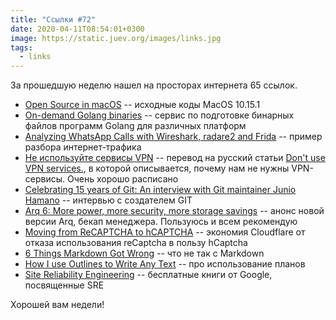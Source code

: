 ```yaml
---
title: "Ссылки #72"
date: 2020-04-11T08:54:01+0300
image: https://static.juev.org/images/links.jpg
tags:
  - links
---
```

За прошедшую неделю нашел на просторах интернета 65 ссылок.

* [Open Source in macOS](https://opensource.apple.com/release/macos-10151.html) -- исходные коды MacOS 10.15.1
* [On-demand Golang binaries](https://cto.ai/blog/on-demand-go-binaries/) -- сервис по подготовке бинарных файлов программ Golang для различных платформ
* [Analyzing WhatsApp Calls with Wireshark, radare2 and Frida](https://medium.com/@schirrmacher/analyzing-whatsapp-calls-176a9e776213) -- пример разбора интернет-трафика
* [Не используйте сервисы VPN](https://tdemin.github.io/posts/2017-08-13-dont-use-vpn-services_ru) -- перевод на русский статьи [Don't use VPN services.](https://gist.github.com/joepie91/5a9909939e6ce7d09e29), в которой описывается, почему нам не нужны VPN-сервисы. Очень хорошо расписано
* [Celebrating 15 years of Git: An interview with Git maintainer Junio Hamano](https://github.blog/2020-04-07-celebrating-15-years-of-git-an-interview-with-git-maintainer-junio-hamano/) -- интервью с создателем GIT
* [Arq 6: More power, more security, more storage savings](https://www.arqbackup.com/blog/arq-6-more-power-more-security-more-storage-savings/) -- анонс новой версии Arq, бекап менеджера. Пользуюсь и всем рекомендую
* [Moving from ReCAPTCHA to hCAPTCHA](https://blog.cloudflare.com/moving-from-recaptcha-to-hcaptcha/) -- экономия Cloudflare от отказа использования reCaptcha в пользу hCaptcha
* [6 Things Markdown Got Wrong](https://www.swyx.io/writing/markdown-mistakes/) -- что не так с Markdown
* [How I use Outlines to Write Any Text](https://zettelkasten.de/posts/how-i-use-outlines-to-write-any-text/) -- про использование планов
* [Site Reliability Engineering](https://landing.google.com/sre/books/) -- бесплатные книги от Google, посвященные SRE

Хорошей вам недели!
